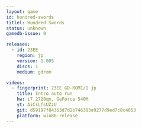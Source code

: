 ```yaml
---
layout: game
id: hundred-swords
titlel: Hundred Swords
status: unknown
gamedb-issue: 0

releases:
  - id: 23EE
    region: jp
    version: 1.005
    discs: 1
    medium: gdrom

videos:
  - fingerprint: 23EE GD-ROM1/1 jp
    title: Intro auto run
    hw: i7 2720qm, GeForce 540M
    yt: AiCsLfsUZzU
    git: d59197f84353d7d2b746383e9277d9ed7c8c4053
    platform: win86-release
---
```

